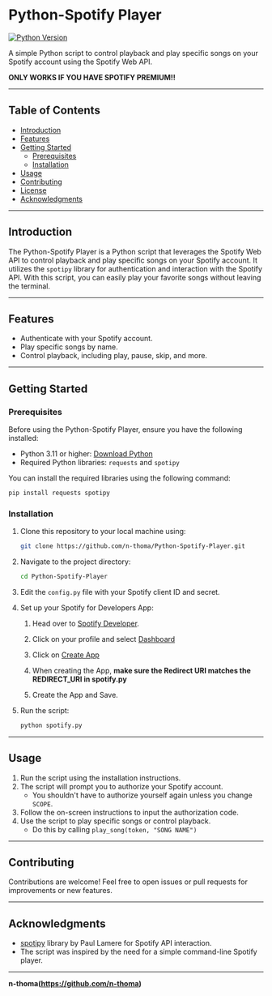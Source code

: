 # Python-Spotify Player

[![Python Version](https://img.shields.io/badge/Python-3.11%2B-blue)](https://www.python.org/downloads/)

A simple Python script to control playback and play specific songs on your Spotify account using the Spotify Web API.

**ONLY WORKS IF YOU HAVE SPOTIFY PREMIUM!!**

---

## Table of Contents

- [Introduction](#introduction)
- [Features](#features)
- [Getting Started](#getting-started)
  - [Prerequisites](#prerequisites)
  - [Installation](#installation)
- [Usage](#usage)
- [Contributing](#contributing)
- [License](#license)
- [Acknowledgments](#acknowledgments)

---

## Introduction

The Python-Spotify Player is a Python script that leverages the Spotify Web API to control playback and play specific songs on your Spotify account. It utilizes the `spotipy` library for authentication and interaction with the Spotify API. With this script, you can easily play your favorite songs without leaving the terminal.

---

## Features

- Authenticate with your Spotify account.
- Play specific songs by name.
- Control playback, including play, pause, skip, and more.

---

## Getting Started

### Prerequisites

Before using the Python-Spotify Player, ensure you have the following installed:

- Python 3.11 or higher: [Download Python](https://www.python.org/downloads/)
- Required Python libraries: `requests` and `spotipy`

You can install the required libraries using the following command:

```bash
pip install requests spotipy
```

### Installation

1. Clone this repository to your local machine using:

    ```bash
    git clone https://github.com/n-thoma/Python-Spotify-Player.git
    ```

2. Navigate to the project directory:

    ```bash
    cd Python-Spotify-Player
    ```

3. Edit the `config.py` file with your Spotify client ID and secret.

4. Set up your Spotify for Developers App:

	1. Head over to [Spotify Developer](https://developer.spotify.com/).
	
	2. Click on your profile and select [Dashboard](https://developer.spotify.com/dashboard)
	
	3. Click on [Create App](https://developer.spotify.com/dashboard/create)
	
	4. When creating the App, **make sure the Redirect URI matches the REDIRECT_URI in spotify.py**
	
	5. Create the App and Save.

5. Run the script:

    ```bash
    python spotify.py
    ```

---

## Usage

1. Run the script using the installation instructions.
2. The script will prompt you to authorize your Spotify account.
	- You shouldn't have to authorize yourself again unless you change `SCOPE`.
3. Follow the on-screen instructions to input the authorization code.
4. Use the script to play specific songs or control playback.
	- Do this by calling `play_song(token, "SONG NAME")`

---

## Contributing

Contributions are welcome! Feel free to open issues or pull requests for improvements or new features.

---

## Acknowledgments

- [spotipy](https://github.com/plamere/spotipy) library by Paul Lamere for Spotify API interaction.
- The script was inspired by the need for a simple command-line Spotify player.

---

**n-thoma(https://github.com/n-thoma)**
